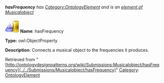 ___hasFrequency__ has [Category:OntologyElement](../../Category/OntologyElement "Category:OntologyElement") and is an [element of](../../Property/ElementOf "Property:ElementOf") [Musicalobject](../../Submissions/Musicalobject "Submissions:Musicalobject")_


  




[![ObjectProperty](../../images/thumb/c/c3/ObjectProperty.gif/45px-ObjectProperty.gif)](../../Image/ObjectProperty.gif "ObjectProperty")
__Name__: hasFrequency 


__Type:__ owl:ObjectProperty 


__Description__: Connects a musical object to the frequencies it produces. 





Retrieved from "[http://ontologydesignpatterns.org/wiki/Submissions:Musicalobject/hasFrequency](../../Submissions/Musicalobject/hasFrequency)"
 [Category](http://ontologydesignpatterns.org/wiki/Special:Categories "Special:Categories"): [OntologyElement](../../Category/OntologyElement "Category:OntologyElement")